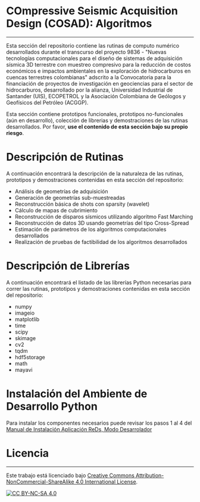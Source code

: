 # COmpressive Seismic Acquisition Design (COSAD): Algoritmos

---

Esta sección del repositorio contiene las rutinas de computo numérico desarrollados durante el transcurso del proyecto 9836 - "Nuevas tecnologías computacionales para el diseño de sistemas de adquisición sísmica 3D terrestre con muestreo compresivo para la reducción de costos económicos e impactos ambientales en la exploración de hidrocarburos en cuencas terrestres colombianas" adscrito a la Convocatoria para la financiación de proyectos de investigación en geociencias para el sector de hidrocarburos, desarrollado por la alianza, Universidad Industrial de Santander (UIS), ECOPETROL y la Asociación Colombiana de Geólogos y Geofísicos del Petróleo (ACGGP).

Esta sección contiene prototipos funcionales, prototipos no-funcionales (aún en desarrollo), colección de librerias y demostraciones de las rutinas desarrollados. Por favor, **use el contenido de esta sección bajo su propio riesgo**.

# **Descripción de Rutinas**

A continuación encontrará la descripción de la naturaleza de las rutinas, prototipos y demostraciones contenidas en esta sección del repositorio:

* Análisis de geometrías de adquisición
* Generación de geometrías sub-muestreadas
* Reconstrucción básica de shots con sparsity (wavelet)
* Cálculo de mapas de cubrimiento
* Reconstrucción de disparos sísmicos utilizando algoritmo Fast Marching
* Reconstrucción de datos 3D usando geometrías del tipo Cross-Spread
* Estimación de parámetros de los algoritmos computacionales desarrollados
* Realización de pruebas de factibilidad de los algoritmos desarrollados


# **Descripción de Librerías**

A continuación encontrará el listado de las librerías Python necesarias para correr las rutinas, prototipos y demostraciones contenidas en esta sección del repositorio:

* numpy
* imageio
* matplotlib
* time
* scipy
* skimage
* cv2
* tqdm
* hdf5storage
* math
* mayavi

# **Instalación del Ambiente de Desarrollo Python**

Para instalar los componentes necesarios puede revisar los pasos 1 al 4 del [Manual de Instalación Aplicación ReDs, Modo Desarrolador](https://www.anaconda.com/]https://github.com/carlosh93/9836_seismic_project/wiki/I.-Manual-de-Instalación-Aplicación-ReDs,-Modo-Desarrolador)

# Licencia

---

Este trabajo está licenciado bajo
[Creative Commons Attribution-NonCommercial-ShareAlike 4.0 International License][cc-by-nc-sa].

[![CC BY-NC-SA 4.0][cc-by-nc-sa-image]][cc-by-nc-sa]

[cc-by-nc-sa]: http://creativecommons.org/licenses/by-nc-sa/4.0/
[cc-by-nc-sa-image]: https://licensebuttons.net/l/by-nc-sa/4.0/88x31.png
[cc-by-nc-sa-shield]: https://img.shields.io/badge/License-CC%20BY--NC--SA%204.0-lightgrey.svg
